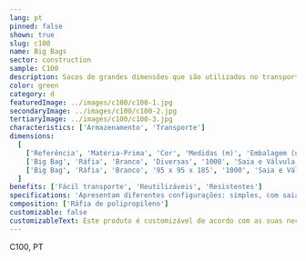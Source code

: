 ```yaml
---
lang: pt
pinned: false
shown: true
slug: c100
name: Big Bags
sector: construction
sample: C100
description: Sacos de grandes dimensões que são utilizados no transporte de cargas consideráveis de produtos granulados, agregados e/ou pó.
color: green
category: d
featuredImage: ../images/c100/c100-1.jpg
secondaryImage: ../images/c100/c100-2.jpg
tertiaryImage: ../images/c100/c100-3.jpg
characteristics: ['Armazenamento', 'Transporte']
dimensions:
  [
    ['Referência', 'Matéria-Prima', 'Cor', 'Medidas (m)', 'Embalagem (un)', 'Especificações'],
    ['Big Bag', 'Ráfia', 'Branco', 'Diversas', '1000', 'Saia e Válvula descarga'],
    ['Big Bag', 'Ráfia', 'Branco', '95 x 95 x 185', '1000', 'Saia e Válvula descarga / Perfurado'],
  ]
benefits: ['Fácil transporte', 'Reutilizáveis', 'Resistentes']
specifications: 'Apresentam diferentes configurações: simples, com saia de enchimento, válvula de descarga, entre outras.'
composition: ['Ráfia de polipropileno']
customizable: false
customizableText: Este produto é customizável de acordo com as suas necessidades. Contacte-nos para mais informações.
---
```


C100, PT
